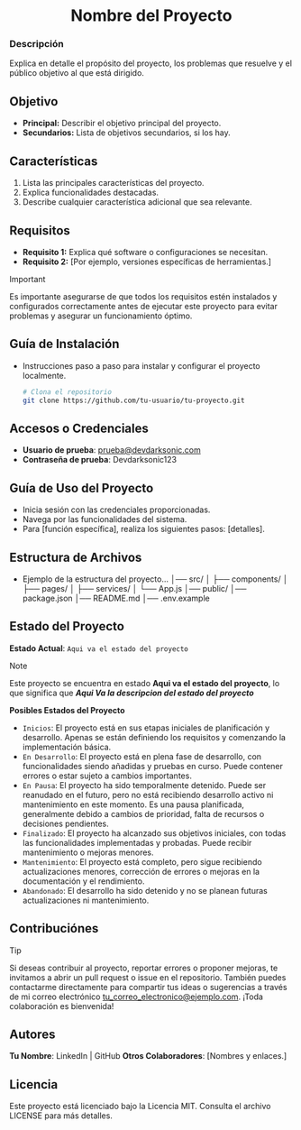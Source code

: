 <div align="center">

# Nombre del Proyecto
</div>

### Descripción
Explica en detalle el propósito del proyecto, los problemas que resuelve y el público objetivo al que está dirigido. 

## Objetivo
- **Principal:** Describir el objetivo principal del proyecto.
- **Secundarios:** Lista de objetivos secundarios, si los hay.

## Características
1. Lista las principales características del proyecto.
2. Explica funcionalidades destacadas.
3. Describe cualquier característica adicional que sea relevante.

## Requisitos
- **Requisito 1:** Explica qué software o configuraciones se necesitan.
- **Requisito 2:** [Por ejemplo, versiones específicas de herramientas.]
> [!Important]
> Es importante asegurarse de que todos los requisitos estén instalados y configurados correctamente antes de ejecutar este proyecto para evitar problemas y asegurar un funcionamiento óptimo.

## Guía de Instalación
- Instrucciones paso a paso para instalar y configurar el proyecto localmente.
  ```bash
  # Clona el repositorio
  git clone https://github.com/tu-usuario/tu-proyecto.git

## Accesos o Credenciales
- **Usuario de prueba**: prueba@devdarksonic.com
- **Contraseña de prueba**: Devdarksonic123

## Guía de Uso del Proyecto
- Inicia sesión con las credenciales proporcionadas.
- Navega por las funcionalidades del sistema.
- Para [función específica], realiza los siguientes pasos: [detalles].

## Estructura de Archivos
- Ejemplo de la estructura del proyecto...
│── src/
│   ├── components/
│   ├── pages/
│   ├── services/
│   └── App.js
│── public/
│── package.json
│── README.md
│── .env.example

## Estado del Proyecto
**Estado Actual**: `Aqui va el estado del proyecto`
> [!Note]
> Este proyecto se encuentra en estado **Aqui va el estado del proyecto**, lo que significa que **_Aqui Va la descripcion del estado del proyecto_**

**Posibles Estados del Proyecto**
- `Inicios`: El proyecto está en sus etapas iniciales de planificación y desarrollo. Apenas se están definiendo los requisitos y comenzando la implementación básica.
- `En Desarrollo`: El proyecto está en plena fase de desarrollo, con funcionalidades siendo añadidas y pruebas en curso. Puede contener errores o estar sujeto a cambios importantes.
- `En Pausa`: El proyecto ha sido temporalmente detenido. Puede ser reanudado en el futuro, pero no está recibiendo desarrollo activo ni mantenimiento en este momento. Es una pausa planificada, generalmente debido a cambios de prioridad, falta de recursos o decisiones pendientes.
- `Finalizado`: El proyecto ha alcanzado sus objetivos iniciales, con todas las funcionalidades implementadas y probadas. Puede recibir mantenimiento o mejoras menores.
- `Mantenimiento`: El proyecto está completo, pero sigue recibiendo actualizaciones menores, corrección de errores o mejoras en la documentación y el rendimiento.
- `Abandonado`: El desarrollo ha sido detenido y no se planean futuras actualizaciones ni mantenimiento.

## Contribuciónes
> [!Tip]
> Si deseas contribuir al proyecto, reportar errores o proponer mejoras, te invitamos a abrir un pull request o issue en el repositorio. También puedes contactarme directamente para compartir tus ideas o sugerencias a través de mi correo electrónico tu_correo_electronico@ejemplo.com. ¡Toda colaboración es bienvenida!

## Autores
**Tu Nombre**: LinkedIn | GitHub
**Otros Colaboradores**: [Nombres y enlaces.]

## Licencia
Este proyecto está licenciado bajo la Licencia MIT. Consulta el archivo LICENSE para más detalles.
